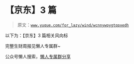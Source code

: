 # 【京东】3 篇

> 原文：[`www.yuque.com/for_lazy/wind/wcnnywpygtqpxedh`](https://www.yuque.com/for_lazy/wind/wcnnywpygtqpxedh)

以下为：【京东】3 篇相关风向标

完整生财周报见懒人专属群~

公众号懒人搜索，[懒人专属群分享](https://lazybook.fun/#/blog/group)